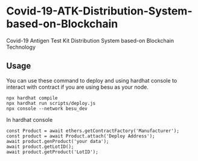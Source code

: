 # Covid-19-ATK-Distribution-System-based-on-Blockchain
Covid-19 Antigen Test Kit Distribution System based-on Blockchain Technology
## Usage
You can use these command to deploy and using hardhat console to interact with contract if you are using besu as your node.

```
npx hardhat compile
npx hardhat run scripts/deploy.js
npx console --network besu_dev
```

In hardhat console

```
const Product = await ethers.getContractFactory('Manufacturer');
const product = await Product.attach('Deploy Address');
await product.genProduct('your data');
await product.getLotID();
await product.getProduct('LotID');
```
